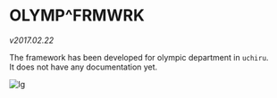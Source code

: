 
# OLYMP^FRMWRK
_v2017.02.22_

The framework has been developed for olympic department in ```uchiru```.<BR>
It does not have any documentation yet.

![lg](lg.png)
